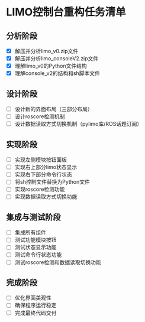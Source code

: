 # LIMO控制台重构任务清单

## 分析阶段
- [x] 解压并分析limo_v0.zip文件
- [x] 解压并分析limo_consoleV2.zip文件
- [x] 理解limo_v0的Python文件结构
- [x] 理解console_v2的结构和sh脚本文件

## 设计阶段
- [ ] 设计新的界面布局（三部分布局）
- [ ] 设计roscore检测机制
- [ ] 设计数据读取方式切换机制（pylimo库/ROS话题订阅）

## 实现阶段
- [ ] 实现左侧模块按钮面板
- [ ] 实现右上部分limo状态显示
- [ ] 实现右下部分命令行状态
- [ ] 将sh控制文件替换为Python文件
- [ ] 实现roscore检测功能
- [ ] 实现数据读取方式切换功能

## 集成与测试阶段
- [ ] 集成所有组件
- [ ] 测试功能模块按钮
- [ ] 测试状态显示功能
- [ ] 测试命令行状态功能
- [ ] 测试roscore检测和数据读取切换功能

## 完成阶段
- [ ] 优化界面美观性
- [ ] 确保程序运行稳定
- [ ] 完成最终代码交付
